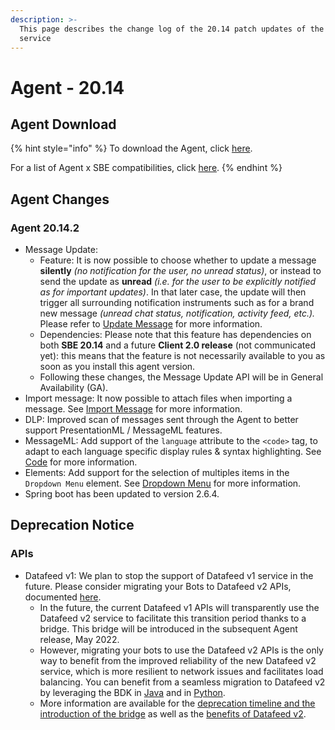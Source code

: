 ```yaml
---
description: >-
  This page describes the change log of the 20.14 patch updates of the Agent
  service
---
```


# Agent - 20.14

## Agent Download

{% hint style="info" %}
To download the Agent, click [here](https://storage.googleapis.com/sym-platform/developers/rest-api/agent-20.14.2.zip).

For a list of Agent x SBE compatibilities, click [here](../../agent-guide/sbe-x-agent-compatibility-matrix.md).
{% endhint %}

## Agent Changes

### Agent 20.14.2

* Message Update:
  * Feature: It is now possible to choose whether to update a message **silently** _(no notification for the user, no unread status)_, or instead to send the update as **unread** _(i.e. for the user to be explicitly notified as for important updates)_. In that later case, the update will then trigger all surrounding notification instruments such as for a brand new message _(unread chat status, notification, activity feed, etc.)._ Please refer to [Update Message](https://developers.symphony.com/restapi/v20.14/reference/update-message-v4) for more information.
  * Dependencies: Please note that this feature has dependencies on both **SBE 20.14** and a future **Client 2.0 release** (not communicated yet): this means that the feature is not necessarily available to you as soon as you install this agent version.
  * Following these changes, the Message Update API will be in General Availability (GA).
* Import message: It now possible to attach files when importing a message. See [Import Message](https://developers.symphony.com/restapi/v20.14/reference/import-message-v4) for more information.
* DLP: Improved scan of messages sent through the Agent to better support PresentationML / MessageML features.
* MessageML: Add support of the `language` attribute to the `<code>` tag, to adapt to each language specific display rules & syntax highlighting. See [Code](https://docs.developers.symphony.com/building-bots-on-symphony/messages/overview-of-messageml/messageml-basic-format-tags/text-level-formatting-and-semantics#tags) for more information.
* Elements: Add support for the selection of multiples items in the `Dropdown Menu` element. See [Dropdown Menu](https://docs.developers.symphony.com/building-bots-on-symphony/messages/overview-of-messageml/symphony-elements-1/dropdown-menu#attributes) for more information.
* Spring boot has been updated to version 2.6.4.





## **Deprecation Notice**

### **APIs**

* Datafeed v1: We plan to stop the support of Datafeed v1 service in the future. Please consider migrating your Bots to Datafeed v2 APIs, documented [here](https://developers.symphony.com/restapi/v20.14/reference/create-datafeed-v5).&#x20;
  * In the future, the current Datafeed v1 APIs will transparently use the Datafeed v2 service to facilitate this transition period thanks to a bridge. This bridge will be introduced in the subsequent Agent release, May 2022.
  * However, migrating your bots to use the Datafeed v2 APIs is the only way to benefit from the improved reliability of the new Datafeed v2 service, which is more resilient to network issues and facilitates load balancing. You can benefit from a seamless migration to Datafeed v2 by leveraging the BDK in [Java](https://symphony-bdk-java.finos.org) and in [Python](https://symphony-bdk-python.finos.org).
  * More information are available for the [deprecation timeline and the introduction of the bridge](https://docs.developers.symphony.com/building-bots-on-symphony/datafeed) as well as the [benefits of Datafeed v2](https://developers.symphony.com/restapi/v20.14/reference/datafeed).&#x20;

